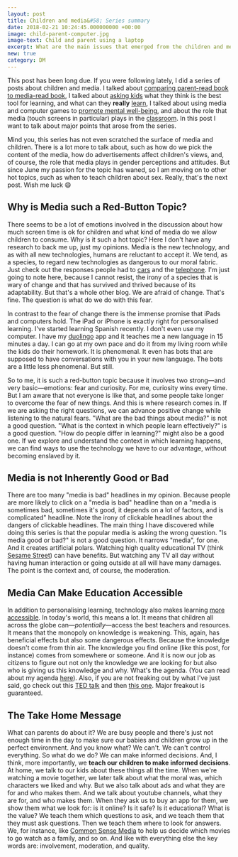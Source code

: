 ```yaml
---
layout: post
title: Children and media&#58; Series summary
date: 2018-02-21 10:24:45.000000000 +00:00
image: child-parent-computer.jpg
image-text: Child and parent using a laptop
excerpt: What are the main issues that emerged from the children and media series?
new: true
category: DM
---
```

This post has been long due. If you were following lately, I did a series of posts about children and media. I talked about [comparing parent-read book to media-read book](https://galpod.com/parents-vs-media), I talked about [asking kids](https://galpod.com/How-children-think-they-learn-from-media) what they think is the best tool for learning, and what can they **really** [learn](https://galpod.com/can-children-learn-from-media), I talked about using media and computer games to [promote mental well-being](https://galpod.com/Media-Benefits), and about the role that media (touch screens in particular) plays in the [classroom](https://galpod.com/Teaching-Children-using-media). In this post I want to talk about major points that arose from the series.

Mind you, this series has not even scratched the surface of media and children. There is a lot more to talk about, such as how do we pick the content of the media, how do advertisements affect children's views, and, of course, the role that media plays in gender perceptions and attitudes. But since June my passion for the topic has waned, so I am moving on to other hot topics, such as when to teach children about sex. Really, that's the next post. Wish me luck :smile:

## Why is Media such a Red-Button Topic?
There seems to be a lot of emotions involved in the discussion about how much screen time is ok for children and what kind of media do we allow children to consume. Why is it such a hot topic? Here I don't have any research to back me up, just my opinions. Media is the new technology, and as with all new technologies, humans are reluctant to accept it. We tend, as a species, to regard new technologies as dangerous to our moral fabric. Just check out the responses people had to [cars](http://www.press.uchicago.edu/Misc/Chicago/467412.html) and the [telephone](http://www.schoelles.com/Telephone/telsocial.htm). I'm just going to note here, because I cannot resist, the irony of a species that is wary of change and that has survived and thrived because of its adaptability. But that's a whole other blog. We are afraid of change. That's fine. The question is what do we do with this fear.

In contrast to the fear of change there is the immense promise that iPads and computers hold. The iPad or iPhone is exactly right for personalised learning. I've started learning Spanish recently. I don't even use my computer. I have my [duolingo](https://www.duolingo.com/course/es/en/Learn-Spanish-Online) app and it teaches me a new language in 15 minutes a day. I can go at my own pace and do it from my living room while the kids do their homework. It is phenomenal. It even has bots that are supposed to have conversations with you in your new language. The bots are a little less phenomenal. But still.

So to me, it is such a red-button topic because it involves two strong&mdash;and very basic&mdash;emotions: fear and curiosity. For me, curiosity wins every time. But I am aware that not everyone is like that, and some people take longer to overcome the fear of new things. And this is where research comes in. If we are asking the right questions, we can advance positive change while listening to the natural fears. "What are the bad things about media?" is not a good question. "What is the context in which people learn effectively?" is a good question. "How do people differ in learning?" might also be a good one. If we explore and understand the context in which learning happens, we can find ways to use the technology we have to our advantage, without becoming enslaved by it.

## Media is not Inherently Good or Bad
There are too many "media is bad" headlines in my opinion. Because people are more likely to click on a "media is bad" headline than on a "media is sometimes bad, sometimes it's good, it depends on a lot of factors, and is complicated" headline. Note the irony of clickable headlines about the dangers of clickable headlines. The main thing I have discovered while doing this series is that the popular media is asking the wrong question. "Is media good or bad?" is not a good question. It narrows "media", for one. And it creates artificial polars. Watching high quality educational TV (think [Sesame Street](https://en.wikipedia.org/wiki/Sesame_Street)) can have benefits. But watching any TV all day without having human interaction or going outside at all will have many damages. The point is the context and, of course, the moderation.

## Media Can Make Education Accessible
In addition to personalising learning, technology also makes learning [more accessible](http://www.theedadvocate.org/5-ways-edtech-democratizing-education/). In today's world, this means a lot. It means that children all across the globe can&mdash;*potentially*&mdash;access the best teachers and resources. It means that the monopoly on knowledge is weakening. This, again, has beneficial effects but also some dangerous effects. Because the knowledge doesn't come from thin air. The knowledge you find online (like this post, for instance) comes from somewhere or someone. And it is now our job as citizens to figure out not only the knowledge we are looking for but also who is giving us this knowledge and why. What's the agenda. (You can read about my agenda [here](https://galpod.com/about)). Also, if you are not freaking out by what I've just said, go check out this [TED talk](https://www.ted.com/talks/scott_galloway_how_amazon_apple_facebook_and_google_manipulate_our_emotions) and then [this one](https://www.ted.com/talks/zeynep_tufekci_we_re_building_a_dystopia_just_to_make_people_click_on_ads). Major freakout is guaranteed.

## The Take Home Message
What can parents do about it? We are busy people and there's just not enough time in the day to make sure our babies and children grow up in the perfect environment. And you know what? We can't. We can't control everything. So what do we do? We can make informed decisions. And, I think, more importantly, we **teach our children to make informed decisions**. At home, we talk to our kids about these things all the time. When we're watching a movie together, we later talk about what the moral was, which characters we liked and why. But we also talk about ads and what they are for and who makes them. And we talk about youtube channels, what they are for, and who makes them. When they ask us to buy an app for them, we show them what we look for: is it online? Is it safe? Is it educational? What is the value? We teach them which questions to ask, and we teach them that they must ask questions. Then we teach them where to look for answers. We, for instance, like [Common Sense Media](https://www.commonsensemedia.org/) to help us decide which movies to go watch as a family, and so on. And like with everything else the key words are: involvement, moderation, and quality.
